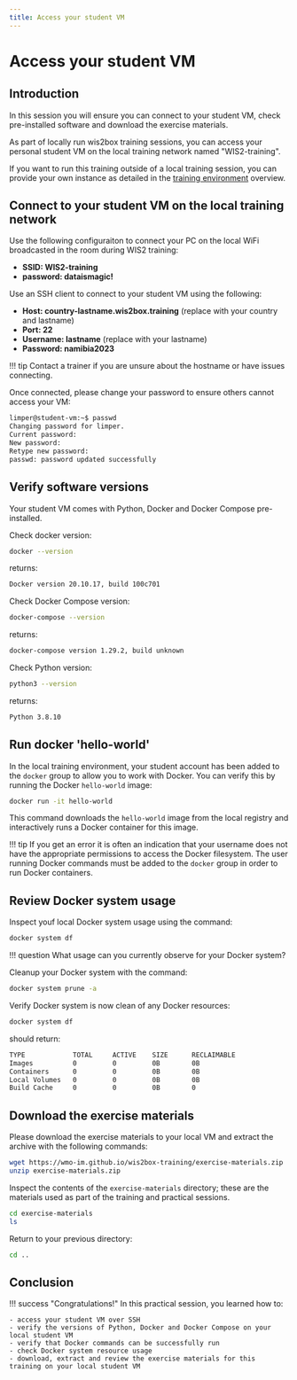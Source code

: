 ```yaml
---
title: Access your student VM
---
```


# Access your student VM

## Introduction

In this session you will ensure you can connect to your student VM, check pre-installed software and download the exercise materials.

As part of locally run wis2box training sessions, you can access your personal student VM on the local training network named "WIS2-training".

If you want to run this training outside of a local training session, you can provide your own instance as detailed in the [training environment](../../overviews) overview.

## Connect to your student VM on the local training network

Use the following configuraiton to connect your PC on the local WiFi broadcasted in the room during WIS2 training:

- **SSID: WIS2-training**
- **password: dataismagic!**

Use an SSH client to connect to your student VM using the following:

- **Host: country-lastname.wis2box.training** (replace with your country and lastname)
- **Port: 22**
- **Username: lastname** (replace with your lastname)
- **Password: namibia2023**

!!! tip
    Contact a trainer if you are unsure about the hostname or have issues connecting.

Once connected, please change your password to ensure others cannot access your VM:

```bash
limper@student-vm:~$ passwd
Changing password for limper.
Current password:
New password:
Retype new password:
passwd: password updated successfully
```

## Verify software versions

Your student VM comes with Python, Docker and Docker Compose pre-installed.

Check docker version:
```bash
docker --version
```
returns:
```bash
Docker version 20.10.17, build 100c701
```

Check Docker Compose version:
```bash
docker-compose --version
```
returns:
```bash
docker-compose version 1.29.2, build unknown
```

Check Python version:
```bash
python3 --version
```
returns:
```bash
Python 3.8.10
```

## Run docker 'hello-world'

In the local training environment, your student account has been added to the `docker` group to allow you to work with Docker.  You can verify this by running the Docker `hello-world` image:

```bash
docker run -it hello-world
```

This command downloads the `hello-world` image from the local registry and interactively runs a Docker container for this image.

!!! tip
    If you get an error it is often an indication that your username does not have the appropriate permissions to access the Docker filesystem.  The user running Docker commands must be added to the `docker` group in order to run Docker containers.

## Review Docker system usage

Inspect youf local Docker system usage using the command:

```bash
docker system df
```

!!! question
    What usage can you currently observe for your Docker system?

Cleanup your Docker system with the command:

```bash
docker system prune -a
```

Verify Docker system is now clean of any Docker resources:
```bash
docker system df
```

should return:
```bash
TYPE            TOTAL     ACTIVE    SIZE      RECLAIMABLE
Images          0         0         0B        0B
Containers      0         0         0B        0B
Local Volumes   0         0         0B        0B
Build Cache     0         0         0B        0
```

## Download the exercise materials

Please download the exercise materials to your local VM and extract the archive with the following commands:

```bash
wget https://wmo-im.github.io/wis2box-training/exercise-materials.zip
unzip exercise-materials.zip
```

Inspect the contents of the `exercise-materials` directory; these are the materials used as part of the training and practical sessions.

```bash
cd exercise-materials
ls
```


Return to your previous directory:

```bash
cd ..
```

## Conclusion

!!! success "Congratulations!"
    In this practical session, you learned how to:

    - access your student VM over SSH
    - verify the versions of Python, Docker and Docker Compose on your local student VM
    - verify that Docker commands can be successfully run
    - check Docker system resource usage
    - download, extract and review the exercise materials for this training on your local student VM
